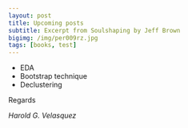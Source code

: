 ```yaml
---
layout: post
title: Upcoming posts
subtitle: Excerpt from Soulshaping by Jeff Brown
bigimg: /img/per009rz.jpg
tags: [books, test]
---
```


- EDA
- Bootstrap technique
- Declustering


Regards

_Harold G. Velasquez_

